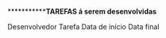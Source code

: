 ***************************************TAREFAS á serem desenvolvidas****************************

Desenvolvedor        Tarefa         Data de início          Data final
